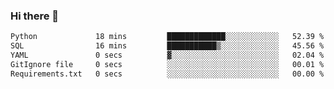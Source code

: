 ### Hi there 👋

<!--START_SECTION:waka-->

```txt
Python             18 mins         █████████████░░░░░░░░░░░░   52.39 %
SQL                16 mins         ███████████▒░░░░░░░░░░░░░   45.56 %
YAML               0 secs          ▓░░░░░░░░░░░░░░░░░░░░░░░░   02.04 %
GitIgnore file     0 secs          ░░░░░░░░░░░░░░░░░░░░░░░░░   00.01 %
Requirements.txt   0 secs          ░░░░░░░░░░░░░░░░░░░░░░░░░   00.00 %
```

<!--END_SECTION:waka-->

<!--
**Jonas-VanHaeken/Jonas-VanHaeken** is a ✨ _special_ ✨ repository because its `README.md` (this file) appears on your GitHub profile.

Here are some ideas to get you started:

- 🔭 I’m currently working on ...
- 🌱 I’m currently learning ...
- 👯 I’m looking to collaborate on ...
- 🤔 I’m looking for help with ...
- 💬 Ask me about ...
- 📫 How to reach me: ...
- 😄 Pronouns: ...
- ⚡ Fun fact: ...
-->
